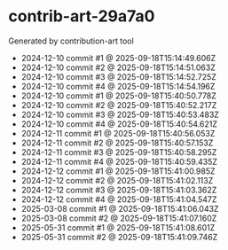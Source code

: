 # contrib-art-29a7a0
Generated by contribution-art tool
- 2024-12-10 commit #1 @ 2025-09-18T15:14:49.606Z
- 2024-12-10 commit #2 @ 2025-09-18T15:14:51.063Z
- 2024-12-10 commit #3 @ 2025-09-18T15:14:52.725Z
- 2024-12-10 commit #4 @ 2025-09-18T15:14:54.196Z
- 2024-12-10 commit #1 @ 2025-09-18T15:40:50.778Z
- 2024-12-10 commit #2 @ 2025-09-18T15:40:52.217Z
- 2024-12-10 commit #3 @ 2025-09-18T15:40:53.483Z
- 2024-12-10 commit #4 @ 2025-09-18T15:40:54.621Z
- 2024-12-11 commit #1 @ 2025-09-18T15:40:56.053Z
- 2024-12-11 commit #2 @ 2025-09-18T15:40:57.153Z
- 2024-12-11 commit #3 @ 2025-09-18T15:40:58.295Z
- 2024-12-11 commit #4 @ 2025-09-18T15:40:59.435Z
- 2024-12-12 commit #1 @ 2025-09-18T15:41:00.985Z
- 2024-12-12 commit #2 @ 2025-09-18T15:41:02.113Z
- 2024-12-12 commit #3 @ 2025-09-18T15:41:03.362Z
- 2024-12-12 commit #4 @ 2025-09-18T15:41:04.547Z
- 2025-03-08 commit #1 @ 2025-09-18T15:41:06.043Z
- 2025-03-08 commit #2 @ 2025-09-18T15:41:07.160Z
- 2025-05-31 commit #1 @ 2025-09-18T15:41:08.601Z
- 2025-05-31 commit #2 @ 2025-09-18T15:41:09.746Z
